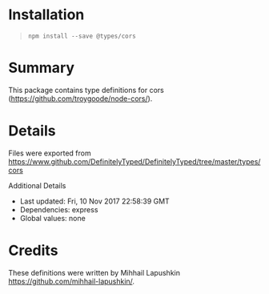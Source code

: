 # Installation
> `npm install --save @types/cors`

# Summary
This package contains type definitions for cors (https://github.com/troygoode/node-cors/).

# Details
Files were exported from https://www.github.com/DefinitelyTyped/DefinitelyTyped/tree/master/types/cors

Additional Details
 * Last updated: Fri, 10 Nov 2017 22:58:39 GMT
 * Dependencies: express
 * Global values: none

# Credits
These definitions were written by Mihhail Lapushkin <https://github.com/mihhail-lapushkin/>.
